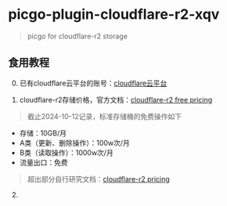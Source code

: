 # picgo-plugin-cloudflare-r2-xqv
> picgo for cloudflare-r2 storage

## 食用教程

  0. 已有cloudflare云平台的账号：[cloudflare云平台](https://dash.cloudflare.com/)

  1. cloudflare-r2存储价格，官方文档：[cloudflare-r2 free pricing](https://developers.cloudflare.com/r2/pricing/#free-tier)
  > 截止2024-10-12记录，标准存储桶的免费操作如下
  - 存储：10GB/月
  - A类（更新、删除操作）：100w次/月
  - B类（读取操作）：1000w次/月
  - 流量出口：免费
  > 超出部分自行研究文档：[cloudflare-r2 pricing](https://developers.cloudflare.com/r2/pricing/#r2-pricing)

  2. 

